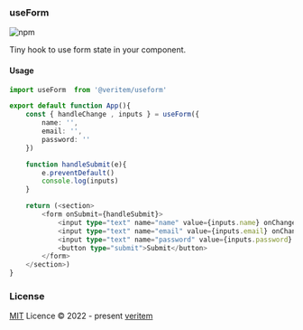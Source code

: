 ### useForm 

![npm](https://img.shields.io/npm/v/@veritem/useform)

Tiny hook to use form state in your component.

#### Usage

```ts
import useForm  from '@veritem/useform' 

export default function App(){
    const { handleChange , inputs } = useForm({
        name: '',
        email: '',
        password: ''
    })

    function handleSubmit(e){
        e.preventDefault()
        console.log(inputs)
    }

    return (<section> 
        <form onSubmit={handleSubmit}>
            <input type="text" name="name" value={inputs.name} onChange={handleChange}/>
            <input type="text" name="email" value={inputs.email} onChange={handleChange}/>
            <input type="text" name="password" value={inputs.password} onChange={handleChange}/>
            <button type="submit">Submit</button>
        </form>
    </section>)
}
```

### License

[MIT](https://github.com/veritem/useform/blob/main/LICENSE) Licence &copy; 2022 - present [veritem](https://github.com/veritem)
